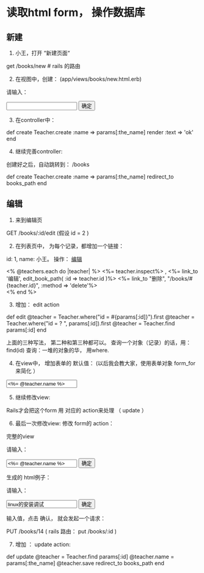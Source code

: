 # 读取html form， 操作数据库

## 新建

1. 小王，打开 “新建页面“

 get  /books/new  # rails 的路由

2. 在视图中，创建：
(app/views/books/new.html.erb)

请输入：
<form action='/books' method='POST'>
  <input type='text' name='the_name'/>
  <input type='submit' value='确定'/>
</form>

3. 在controller中：

  def create
    Teacher.create :name => params[:the_name]
    render :text => 'ok'
  end

4. 继续完善controller:

创建好之后，自动跳转到： /books

  def create
    Teacher.create :name => params[:the_name]
    redirect_to books_path
  end

## 编辑

1. 来到编辑页

GET /books/:id/edit   (假设 id = 2 )

2. 在列表页中， 为每个记录，都增加一个链接：

id: 1,    name: 小王。  操作：  <a href='/books/1/edit'>编辑</a>


<% @teachers.each do |teacher| %>
  <%= teacher.inspect%> ,
  <%= link_to '编辑', edit_book_path( :id => teacher.id )%>
  <%= link_to "删除", "/books/#{teacher.id}", :method => 'delete'%>
<br/>
<% end %>

3. 增加：  edit action

  def edit
    @teacher = Teacher.where("id = #{params[:id]}").first
    @teacher = Teacher.where("id =  ? ", params[:id]).first
    @teacher = Teacher.find params[:id]
  end

  上面的三种写法， 第二种和第三种都可以。
  查询一个对象（记录）的话，用： find(id)
  查询：一堆的对象的华， 用where.

4. 在view中， 增加表单的 默认值：
(以后我会教大家，使用表单对象 form_for 来简化 ）
  <input type='text' name='the_name' value='<%= @teacher.name %>'/>

5. 继续修改view:
  <!-- 提交一个值， _method=put, 告诉rails 这个form 是以 put 形式发起的 请求 -->
  <input type='hidden' name='_method' value='put' />
  Rails才会把这个form 用 对应的 action来处理 （  update  ）

6. 最后一次修改view:
修改 form的 action：
<form action="/books/<%= @teacher.id %>/edit" method='POST'>

完整的view


请输入：
<form action="/books/<%= @teacher.id %>" method='POST'>
  <!-- 提交一个值， _method=put, 告诉rails 这个form 是以 put 形式发起的 请求 -->
  <input type='hidden' name='_method' value='put' />
  <input type='text' name='the_name' value='<%= @teacher.name %>'/>
  <input type='submit' value='确定'/>
</form>

生成的 html例子：


请输入：
<form action="/books/14" method='POST'>
  <!-- 提交一个值， _method=put, 告诉rails 这个form 是以 put 形式发起的 请求 -->
  <input type='hidden' name='_method' value='put' />
  <input type='text' name='the_name' value='linux的安装调试'/>
  <input type='submit' value='确定'/>
</form>

输入值，点击 确认， 就会发起一个请求：

PUT /books/14    (  rails 路由：  put /books/:id )

7. 增加 ： update action:

  def update
    @teacher = Teacher.find params[:id]
    @teacher.name = params[:the_name]
    @teacher.save
    redirect_to books_path
  end
